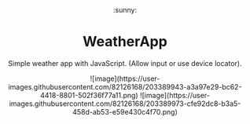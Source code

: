 <div align="center">:sunny:<div>
<h1 align="center">WeatherApp</h1>
<p align="center">Simple weather app with JavaScript. (Allow input or use device locator).</p>
![image](https://user-images.githubusercontent.com/82126168/203389943-a3a97e29-bc62-4418-8801-502f36f77a11.png)
![image](https://user-images.githubusercontent.com/82126168/203389973-cfe92dc8-b3a5-458d-ab53-e59e430c4f70.png)

